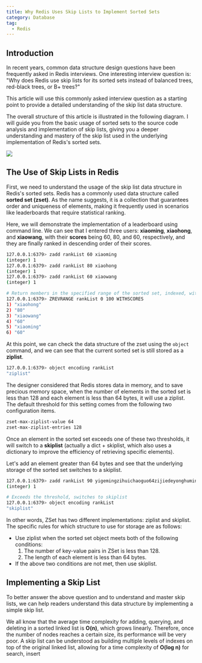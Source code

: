```yaml
---
title: Why Redis Uses Skip Lists to Implement Sorted Sets
category: Database
tag:
  - Redis
---
```


## Introduction

In recent years, common data structure design questions have been frequently asked in Redis interviews. One interesting interview question is: "Why does Redis use skip lists for its sorted sets instead of balanced trees, red-black trees, or B+ trees?"

This article will use this commonly asked interview question as a starting point to provide a detailed understanding of the skip list data structure.

The overall structure of this article is illustrated in the following diagram. I will guide you from the basic usage of sorted sets to the source code analysis and implementation of skip lists, giving you a deeper understanding and mastery of the skip list used in the underlying implementation of Redis's sorted sets.

![](https://oss.javaguide.cn/javaguide/database/redis/skiplist/202401222005468.png)

## The Use of Skip Lists in Redis

First, we need to understand the usage of the skip list data structure in Redis's sorted sets. Redis has a commonly used data structure called **sorted set (zset)**. As the name suggests, it is a collection that guarantees order and uniqueness of elements, making it frequently used in scenarios like leaderboards that require statistical ranking.

Here, we will demonstrate the implementation of a leaderboard using command line. We can see that I entered three users: **xiaoming**, **xiaohong**, and **xiaowang**, with their **scores** being 60, 80, and 60, respectively, and they are finally ranked in descending order of their scores.

```bash
127.0.0.1:6379> zadd rankList 60 xiaoming
(integer) 1
127.0.0.1:6379> zadd rankList 80 xiaohong
(integer) 1
127.0.0.1:6379> zadd rankList 60 xiaowang
(integer) 1

# Return members in the specified range of the sorted set, indexed, with scores from high to low
127.0.0.1:6379> ZREVRANGE rankList 0 100 WITHSCORES
1) "xiaohong"
2) "80"
3) "xiaowang"
4) "60"
5) "xiaoming"
6) "60"
```

At this point, we can check the data structure of the zset using the `object` command, and we can see that the current sorted set is still stored as a **ziplist**.

```bash
127.0.0.1:6379> object encoding rankList
"ziplist"
```

The designer considered that Redis stores data in memory, and to save precious memory space, when the number of elements in the sorted set is less than 128 and each element is less than 64 bytes, it will use a ziplist. The default threshold for this setting comes from the following two configuration items.

```bash
zset-max-ziplist-value 64
zset-max-ziplist-entries 128
```

Once an element in the sorted set exceeds one of these two thresholds, it will switch to a **skiplist** (actually a dict + skiplist, which also uses a dictionary to improve the efficiency of retrieving specific elements).

Let's add an element greater than 64 bytes and see that the underlying storage of the sorted set switches to a skiplist.

```bash
127.0.0.1:6379> zadd rankList 90 yigemingzihuichaoguo64zijiedeyonghumingchengyongyuceshitiaobiaodeshijiyunyong
(integer) 1

# Exceeds the threshold, switches to skiplist
127.0.0.1:6379> object encoding rankList
"skiplist"
```

In other words, ZSet has two different implementations: ziplist and skiplist. The specific rules for which structure to use for storage are as follows:

- Use ziplist when the sorted set object meets both of the following conditions:
  1. The number of key-value pairs in ZSet is less than 128.
  1. The length of each element is less than 64 bytes.
- If the above two conditions are not met, then use skiplist.

## Implementing a Skip List

To better answer the above question and to understand and master skip lists, we can help readers understand this data structure by implementing a simple skip list.

We all know that the average time complexity for adding, querying, and deleting in a sorted linked list is **O(n)**, which grows linearly. Therefore, once the number of nodes reaches a certain size, its performance will be very poor. A skip list can be understood as building multiple levels of indexes on top of the original linked list, allowing for a time complexity of **O(log n)** for search, insert
